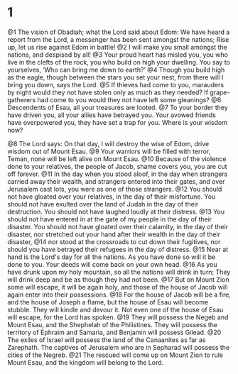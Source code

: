 # 1 
@1 The vision of Obadiah; what the Lord said about Edom: We have heard a report from the Lord, a messenger has been sent amongst the nations; Rise up, let us rise against Edom in battle! @2 I will make you small amongst the nations, and despised by all! @3 Your proud heart has misled you, you who live in the clefts of the rock, you who build on high your dwelling. You say to yourselves, ‘Who can bring me down to earth?’ @4 Though you build high as the eagle, though between the stars you set your nest, from there will I bring you down, says the Lord. @5 If thieves had come to you, marauders by night would they not have stolen only as much as they needed? If grape-gatherers had come to you would they not have left some gleanings? @6 Descendents of Esau, all your treasures are looted. @7 To your border they have driven you, all your allies have betrayed you. Your avowed friends have overpowered you, they have set a trap for you. Where is your wisdom now? 

@8 The Lord says: On that day, I will destroy the wise of Edom, drive wisdom out of Mount Esau. @9 Your warriors will be filled with terror, Teman, none will be left alive on Mount Esau. @10 Because of the violence done to your relatives, the people of Jacob, shame covers you, you are cut off forever. @11 In the day when you stood aloof, in the day when strangers carried away their wealth, and strangers entered into their gates, and over Jerusalem cast lots, you were as one of those strangers. @12 You should not have gloated over your relatives, in the day of their misfortune. You should not have exulted over the land of Judah in the day of their destruction. You should not have laughed loudly at their distress. @13 You should not have entered in at the gate of my people in the day of their disaster. You should not have gloated over their calamity, in the day of their disaster, nor stretched out your hand after their wealth in the day of their disaster, @14 nor stood at the crossroads to cut down their fugitives, nor should you have betrayed their refugees in the day of distress. @15 Near at hand is the Lord's day for all the nations. As you have done so will it be done to you. Your deeds will come back on your own head. @16 As you have drunk upon my holy mountain, so all the nations will drink in turn; They will drink deep and be as though they had not been. @17 But on Mount Zion some will escape, it will be again holy, and those of the house of Jacob will again enter into their possessions. @18 For the house of Jacob will be a fire, and the house of Joseph a flame, but the house of Esau will become stubble. They will kindle and devour it. Not even one of the house of Esau will escape, for the Lord has spoken. @19 They will possess the Negeb and Mount Esau, and the Shephelah of the Philistines. They will possess the territory of Ephraim and Samaria, and Benjamin will possess Gilead. @20 The exiles of Israel will possess the land of the Canaanites as far as Zarephath. The captives of Jerusalem who are in Sepharad will possess the cities of the Negreb. @21 The rescued will come up on Mount Zion to rule Mount Esau, and the kingdom will belong to the Lord. 